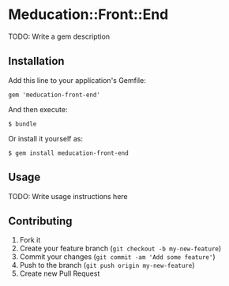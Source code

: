 # Meducation::Front::End

TODO: Write a gem description

## Installation

Add this line to your application's Gemfile:

    gem 'meducation-front-end'

And then execute:

    $ bundle

Or install it yourself as:

    $ gem install meducation-front-end

## Usage

TODO: Write usage instructions here

## Contributing

1. Fork it
2. Create your feature branch (`git checkout -b my-new-feature`)
3. Commit your changes (`git commit -am 'Add some feature'`)
4. Push to the branch (`git push origin my-new-feature`)
5. Create new Pull Request
